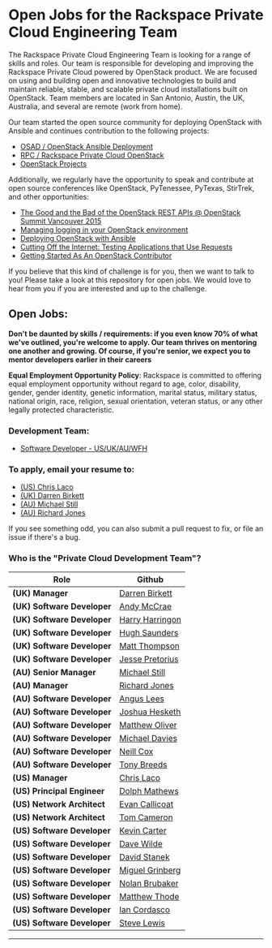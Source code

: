 # Open Jobs for the Rackspace Private Cloud Engineering Team

The Rackspace Private Cloud Engineering Team is looking for a range of skills
and roles. Our team is responsible for developing and improving the Rackspace
Private Cloud powered by OpenStack product. We are focused on using and building
open and innovative technologies to build and maintain reliable, stable, and
scalable private cloud installations built on OpenStack. Team members are located
in San Antonio, Austin, the UK, Australia, and several are remote (work from 
home).

Our team started the open source community for deploying OpenStack with
Ansible and continues contribution to the following projects:

* [OSAD / OpenStack Ansible Deployment](https://github.com/stackforge/os-ansible-deployment)
* [RPC  / Rackspace Private Cloud OpenStack](https://github.com/rcbops/rpc-openstack)
* [OpenStack Projects](https://github.com/openstack/)

Additionally, we regularly have the opportunity to speak and contribute at open source
conferences like OpenStack, PyTenessee, PyTexas, StirTrek, and other opportunities:

* [The Good and the Bad of the OpenStack REST APIs @ OpenStack Summit Vancouver 2015](https://openstacksummitmay2015vancouver.sched.org/event/6ce758d5c7340db74e0d432e138c6619)
* [Managing logging in your OpenStack environment](https://openstacksummitmay2015vancouver.sched.org/event/0578eaca9f43132f52e234ccdf0a001f)
* [Deploying OpenStack with Ansible](https://openstacksummitmay2015vancouver.sched.org/event/0dd6069daf4badc002723762a687cfe4)
* [Cutting Off the Internet: Testing Applications that Use Requests](https://www.pytennessee.org/schedule/presentation/54/)
* [Getting Started As An OpenStack Contributor](http://stirtrek.com/Sessions#Getting-Started-As-An-OpenStack-Contributor)

If you believe that this kind of challenge is for you, then we want to talk to you!
Please take a look at this repository for open jobs. We would love to hear from
you if you are interested and up to the challenge.


## Open Jobs:

**Don't be daunted by skills / requirements: if you even know 70% of what we've
outlined, you're welcome to apply. Our team thrives on mentoring one another
and growing. Of course, if you're senior, we expect you to mentor developers
earlier in their careers**

**Equal Employment Opportunity Policy**: Rackspace is committed to offering equal employment
opportunity without regard to age, color, disability, gender, gender identity, genetic
information, marital status, military status, national origin, race, religion, sexual
orientation, veteran status, or any other legally protected characteristic.

### Development Team:

* [Software Developer - US/UK/AU/WFH](https://github.com/rcbops/rackspace_privatecloud_jobs/blob/master/software-dev.md)


### To apply, email your resume to:

* [(US) Chris Laco](mailto:chris.laco@rackspace.com)
* [(UK) Darren Birkett](mailto:darren.birkett@rackspace.co.uk)
* [(AU) Michael Still](mailto:michael.still@rackspace.com)
* [(AU) Richard Jones](mailto:richard.jones.au@rackspace.com)

If you see something odd, you can also submit a pull request to fix, or file an
issue if there's a bug.


### Who is the "Private Cloud Development Team"?

|Role|Github|
|---    |---    |
|**(UK) Manager**|[Darren Birkett](https://github.com/mancdaz)|
|**(UK) Software Developer**|[Andy McCrae](https://github.com/andymcc)|
|**(UK) Software Developer**|[Harry Harringon](https://github.com/git-harry)|
|**(UK) Software Developer**|[Hugh Saunders](https://github.com/hughsaunders)|
|**(UK) Software Developer**|[Matt Thompson](https://github.com/mattt416)|
|**(UK) Software Developer**|[Jesse Pretorius](https://github.com/odyssey4me)|
|**(AU) Senior Manager**|[Michael Still](https://github.com/mikalstill)|
|**(AU) Manager**|[Richard Jones](https://github.com/r1chardj0n3s)|
|**(AU) Software Developer**|[Angus Lees](https://github.com/anguslees)|
|**(AU) Software Developer**|[Joshua Hesketh](https://github.com/jhesketh)|
|**(AU) Software Developer**|[Matthew Oliver](https://github.com/matthewoliver)|
|**(AU) Software Developer**|[Michael Davies](https://github.com/mrda)|
|**(AU) Software Developer**|[Neill Cox](https://github.com/neillc)|
|**(AU) Software Developer**|[Tony Breeds](https://github.com/tbreeds)|
|**(US) Manager**|[Chris Laco](https://github.com/claco)|
|**(US) Principal Engineer**|[Dolph Mathews](https://github.com/dolph)|
|**(US) Network Architect**|[Evan Callicoat](https://github.com/apsu)|
|**(US) Network Architect**|[Tom Cameron](https://github.com/rackertom)|
|**(US) Software Developer**|[Kevin Carter](https://github.com/cloudnull)|
|**(US) Software Developer**|[Dave Wilde](https://github.com/d34dh0r53)|
|**(US) Software Developer**|[David Stanek](https://github.com/dstanek)|
|**(US) Software Developer**|[Miguel Grinberg](https://github.com/miguelgrinberg)|
|**(US) Software Developer**|[Nolan Brubaker](https://github.com/nrb)|
|**(US) Software Developer**|[Matthew Thode](https://github.com/prometheanfire)|
|**(US) Software Developer**|[Ian Cordasco](https://github.com/sigmavirus24)|
|**(US) Software Developer**|[Steve Lewis](https://github.com/stevelle)|
---
